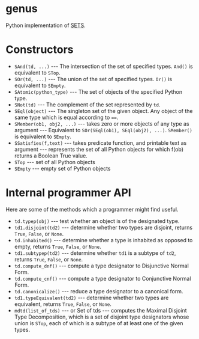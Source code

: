 <!--
 Copyright (c) 2021 EPITA Research and Development Laboratory

 Permission is hereby granted, free of charge, to any person obtaining
 a copy of this software and associated documentation
 files (the "Software"), to deal in the Software without restriction,
 including without limitation the rights to use, copy, modify, merge,
 publish, distribute, sublicense, and/or sell copies of the Software,
 and to permit persons to whom the Software is furnished to do so,
 subject to the following conditions:

 The above copyright notice and this permission notice shall be
 included in all copies or substantial portions of the Software.

 THE SOFTWARE IS PROVIDED "AS IS", WITHOUT WARRANTY OF ANY KIND,
 EXPRESS OR IMPLIED, INCLUDING BUT NOT LIMITED TO THE WARRANTIES OF
 MERCHANTABILITY, FITNESS FOR A PARTICULAR PURPOSE AND
 NONINFRINGEMENT. IN NO EVENT SHALL THE AUTHORS OR COPYRIGHT HOLDERS BE
 LIABLE FOR ANY CLAIM, DAMAGES OR OTHER LIABILITY, WHETHER IN AN ACTION
 OF CONTRACT, TORT OR OTHERWISE, ARISING FROM, OUT OF OR IN CONNECTION
 WITH THE SOFTWARE OR THE USE OR OTHER DEALINGS IN THE SOFTWARE.
-->

# genus

Python implementation of [SETS](https://www.lrde.epita.fr/dload/papers/newton.21.els.pdf).

# Constructors

* `SAnd(td, ...)` --- The intersection of the set of specified types. `And()` is equivalent to `STop`.
* `SOr(td, ...)` --- The union of the set of specified types.  `Or()` is equivalent to `SEmpty`.
* `SAtomic(python_type)` --- The set of objects of the specified Python type.
* `SNot(td)` --- The complement of the set represented by `td`.
* `SEql(object)` --- The singleton set of the given object.  Any object of the same type which is equal according to `==`.
* `SMember(ob1, obj2, ...)` --- takes zero or more objects of any type as argument --- Equivalent to `SOr(SEql(ob1), SEql(obj2), ...)`.   `SMember()` is equivalent to `SEmpty`.
* `SSatisfies(f,text)` --- takes predicate function, and printable text as argument --- represents the set of all Python objects for which f(ob) returns a Boolean True value.
* `STop` --- set of all Python objects
* `SEmpty` --- empty set of Python objects

# Internal programmer API

Here are some of the methods which a programmer might find useful.


* `td.typep(obj)` --- test whether an object is of the designated type.
* `td1.disjoint(td2)` --- determine whether two types are disjoint, returns `True`, `False`, or `None`.
* `td.inhabited()` --- determine whether a type is inhabited as opposed to empty,  returns `True`, `False`, or `None`.
* `td1.subtypep(td2)` --- determine whether `td1` is a subtype of `td2`, returns `True`, `False`, or `None`.
* `td.compute_dnf()` --- compute a type designator to Disjunctive Normal Form.
* `td.compute_cnf()` --- compute a type designator to Conjunctive Normal Form.
* `td.canonicalize()` --- reduce a type designator to a canonical form.
* `td1.typeEquivalent(td2)` --- determine whether two types are equivalent,  returns `True`, `False`, or `None`.
* `mdtd(list_of_tds)` --- or Set of tds --- computes the Maximal Disjoint Type Decomposition, which is a set of disjoint type designators whose union is `STop`, each of which is a subtype of at least one of the given types.
